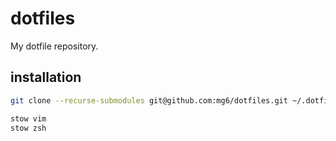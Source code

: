 # dotfiles

My dotfile repository.

## installation

```sh
git clone --recurse-submodules git@github.com:mg6/dotfiles.git ~/.dotfiles

stow vim
stow zsh
```
